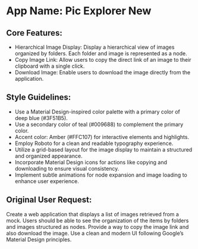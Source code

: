 # **App Name**: Pic Explorer New

## Core Features:

- Hierarchical Image Display: Display a hierarchical view of images organized by folders. Each folder and image is represented as a node.
- Copy Image Link: Allow users to copy the direct link of an image to their clipboard with a single click.
- Download Image: Enable users to download the image directly from the application.

## Style Guidelines:

- Use a Material Design-inspired color palette with a primary color of deep blue (#3F51B5).
- Use a secondary color of teal (#009688) to complement the primary color.
- Accent color: Amber (#FFC107) for interactive elements and highlights.
- Employ Roboto for a clean and readable typography experience.
- Utilize a grid-based layout for the image display to maintain a structured and organized appearance.
- Incorporate Material Design icons for actions like copying and downloading to ensure visual consistency.
- Implement subtle animations for node expansion and image loading to enhance user experience.

## Original User Request:
Create a web application that displays a list of images retrieved from a mock. Users should be able to see the organization of the items by folders and images structured as nodes. Provide a way to copy the image link and also download the image. Use a clean and modern UI following Google’s Material Design principles.
  